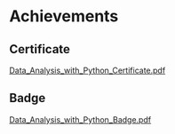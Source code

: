 

# Achievements
## Certificate
[Data_Analysis_with_Python_Certificate.pdf](https://prod-files-secure.s3.us-west-2.amazonaws.com/03e82b26-cccb-4906-bb56-adabcbdc0655/1aa3a050-2338-4a85-85d5-899bad17a31c/Data_Analysis_with_Python_Certificate.pdf?X-Amz-Algorithm=AWS4-HMAC-SHA256&X-Amz-Content-Sha256=UNSIGNED-PAYLOAD&X-Amz-Credential=ASIAZI2LB4666P764YAZ%2F20250128%2Fus-west-2%2Fs3%2Faws4_request&X-Amz-Date=20250128T211332Z&X-Amz-Expires=3600&X-Amz-Security-Token=IQoJb3JpZ2luX2VjEHUaCXVzLXdlc3QtMiJHMEUCIQDLp03MlFVHoHqM9SjwRpxN7NnQNwGNFuvxQthyvAs%2FqQIgeqgb2WuVFRfzcFFY5JQiHkCBqA8zWn5EPntJnsH0KHgq%2FwMIfRAAGgw2Mzc0MjMxODM4MDUiDOSpDQ5un2Dz%2Fhxo0yrcAwZsJSmr1Vwt9IOJbuQ%2FVAQEZTcy9fjkN7nYrFC8%2F7MTDcnatT2ZDHRhMbvo8dLq8hzX6os4xqn%2BcqqES4QkOKymJ6jit21uOVtxGhYxFDL1dg7f%2FmAX5T69%2BNVSvA7ARODA8ATmFEl7Y42tQ4E6t%2Fc4ifqImCQZ3YY%2FD4BnuqcCadqw8Yd8BiEiaosDvQX8UGQRtIpULO%2Bor9n0hGBZ2whqbN2qNoAIKkYRsyE0c%2FQbt5%2FKU3t0%2BJEegwq9iKi0tg72OMPT5KCVJBTgHK0mUg9n2gSKICGkKoh%2FH2Dit1L9MEey5vmGAy50Zbz6LFJfLTAveIA482zm7EWrFGMP39yKo0O%2BYkZ4UK8Ft8E1GBljnVIj4x2451grpot7FPsBxd7hilXWFwj9RFlvePuSyI%2FJ8OQrYJdEhX%2FuZQFb7Ssd%2BZWI7mH10pS6lvzzoVCBbDRfSuvHdpSrJ3rtuLaJ9dMcveoRN%2B%2BTOIkmDn9MpCgqoSclcfxONOTYjO9WmAVtL17X7LruoWjIX9VRExZRqBKuneTBgm2gr3iU%2FWW7L9EUolBukTBdcNE2HIKVBUCxA6XvrlziRj7Xq%2BDVvg%2FQ9dZHmtndJ%2BOk1zM7FwB80ei7e1kIT5m25J%2BS%2FLeDMKz65LwGOqUBO%2FXsYbSIRxFOj8gJz6ry85hDHF%2Bf4Lbh7JiBOde7q%2BamflvokNDEjtO89Mrf2LSjKgh0%2FgYPLBiTD70Dpjr2tscIN4%2BUX6Y5S50EYAaxORlPq%2FujQ%2Fl4XdYy49r00PQf8mNFCqFxUW18vZeJZnEBKvgYZmULtrfpt1DIUNcNPVaK9qNbY3Oix84OizZf19K%2BUG%2Fo%2BMQWvlJBDSietpYEmT%2FID1He&X-Amz-Signature=e3d69602c553da9652e32c37f8b7ac13e6fc5755c28d61831f826d8ef5cd9f65&X-Amz-SignedHeaders=host&x-id=GetObject)
## Badge
[Data_Analysis_with_Python_Badge.pdf](https://prod-files-secure.s3.us-west-2.amazonaws.com/03e82b26-cccb-4906-bb56-adabcbdc0655/4fa9bcf8-b584-40dd-8775-c0bfadf6a6f0/Data_Analysis_with_Python_Badge.pdf?X-Amz-Algorithm=AWS4-HMAC-SHA256&X-Amz-Content-Sha256=UNSIGNED-PAYLOAD&X-Amz-Credential=ASIAZI2LB4666P764YAZ%2F20250128%2Fus-west-2%2Fs3%2Faws4_request&X-Amz-Date=20250128T211332Z&X-Amz-Expires=3600&X-Amz-Security-Token=IQoJb3JpZ2luX2VjEHUaCXVzLXdlc3QtMiJHMEUCIQDLp03MlFVHoHqM9SjwRpxN7NnQNwGNFuvxQthyvAs%2FqQIgeqgb2WuVFRfzcFFY5JQiHkCBqA8zWn5EPntJnsH0KHgq%2FwMIfRAAGgw2Mzc0MjMxODM4MDUiDOSpDQ5un2Dz%2Fhxo0yrcAwZsJSmr1Vwt9IOJbuQ%2FVAQEZTcy9fjkN7nYrFC8%2F7MTDcnatT2ZDHRhMbvo8dLq8hzX6os4xqn%2BcqqES4QkOKymJ6jit21uOVtxGhYxFDL1dg7f%2FmAX5T69%2BNVSvA7ARODA8ATmFEl7Y42tQ4E6t%2Fc4ifqImCQZ3YY%2FD4BnuqcCadqw8Yd8BiEiaosDvQX8UGQRtIpULO%2Bor9n0hGBZ2whqbN2qNoAIKkYRsyE0c%2FQbt5%2FKU3t0%2BJEegwq9iKi0tg72OMPT5KCVJBTgHK0mUg9n2gSKICGkKoh%2FH2Dit1L9MEey5vmGAy50Zbz6LFJfLTAveIA482zm7EWrFGMP39yKo0O%2BYkZ4UK8Ft8E1GBljnVIj4x2451grpot7FPsBxd7hilXWFwj9RFlvePuSyI%2FJ8OQrYJdEhX%2FuZQFb7Ssd%2BZWI7mH10pS6lvzzoVCBbDRfSuvHdpSrJ3rtuLaJ9dMcveoRN%2B%2BTOIkmDn9MpCgqoSclcfxONOTYjO9WmAVtL17X7LruoWjIX9VRExZRqBKuneTBgm2gr3iU%2FWW7L9EUolBukTBdcNE2HIKVBUCxA6XvrlziRj7Xq%2BDVvg%2FQ9dZHmtndJ%2BOk1zM7FwB80ei7e1kIT5m25J%2BS%2FLeDMKz65LwGOqUBO%2FXsYbSIRxFOj8gJz6ry85hDHF%2Bf4Lbh7JiBOde7q%2BamflvokNDEjtO89Mrf2LSjKgh0%2FgYPLBiTD70Dpjr2tscIN4%2BUX6Y5S50EYAaxORlPq%2FujQ%2Fl4XdYy49r00PQf8mNFCqFxUW18vZeJZnEBKvgYZmULtrfpt1DIUNcNPVaK9qNbY3Oix84OizZf19K%2BUG%2Fo%2BMQWvlJBDSietpYEmT%2FID1He&X-Amz-Signature=f834ea22a8ace8bae0c1d8f72da545c1523ca5f134f9f9e39ca8f89b106640f5&X-Amz-SignedHeaders=host&x-id=GetObject)
